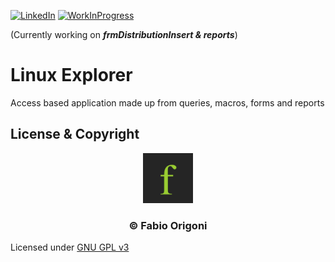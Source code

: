 [![LinkedIn][linkedin-shield]][linkedin-url]
[![WorkInProgress][shield-progress]][shield-progress-url]


(Currently working on ***frmDistributionInsert & reports***)

<div id="top"></div>      
                    
# Linux Explorer
Access based application made up from queries, macros, forms and reports 
                    
## License & Copyright

<div align="center">
  <a href="https://fabioorigoni.ch/">
    <img src="images/logo.webp" alt="Logo" width="80" height="80">
  </a>
  <h3 align="center">&copy; Fabio Origoni</h3>
</div> 

Licensed under [GNU GPL v3](LICENSE)

<!-- MARKDOWN LINKS & IMAGES -->
[linkedin-shield]: https://img.shields.io/badge/-LinkedIn-black.svg?style=for-the-badge&logo=linkedin&colorB=555
[linkedin-url]: https://www.linkedin.com/in/fabio-origoni/
[shield-progress]: https://shields.io/badge/state-workinprogress-brightgreen
[shield-progress-url]: https://github.com/gitfaor/linuxexplorer
